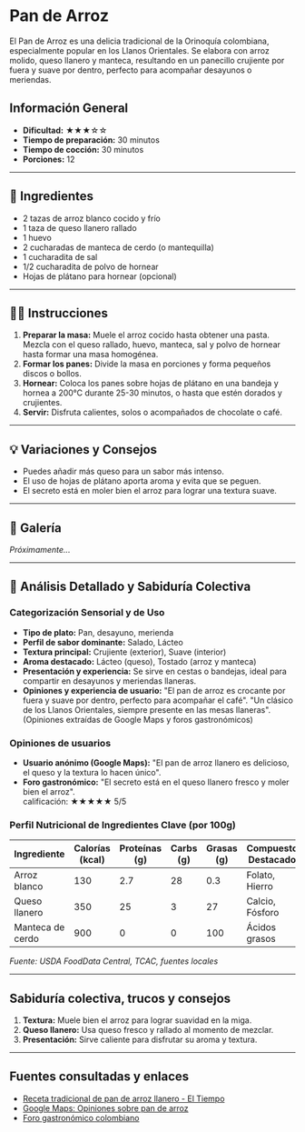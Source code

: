 # Pan de Arroz

El Pan de Arroz es una delicia tradicional de la Orinoquía colombiana, especialmente popular en los Llanos Orientales. Se elabora con arroz molido, queso llanero y manteca, resultando en un panecillo crujiente por fuera y suave por dentro, perfecto para acompañar desayunos o meriendas.

## Información General

* **Dificultad:** ★★★☆☆
* **Tiempo de preparación:** 30 minutos
* **Tiempo de cocción:** 30 minutos
* **Porciones:** 12

---

## 📝 Ingredientes

- 2 tazas de arroz blanco cocido y frío
- 1 taza de queso llanero rallado
- 1 huevo
- 2 cucharadas de manteca de cerdo (o mantequilla)
- 1 cucharadita de sal
- 1/2 cucharadita de polvo de hornear
- Hojas de plátano para hornear (opcional)

---

## 👨‍🍳 Instrucciones

1. **Preparar la masa:** Muele el arroz cocido hasta obtener una pasta. Mezcla con el queso rallado, huevo, manteca, sal y polvo de hornear hasta formar una masa homogénea.
2. **Formar los panes:** Divide la masa en porciones y forma pequeños discos o bollos.
3. **Hornear:** Coloca los panes sobre hojas de plátano en una bandeja y hornea a 200°C durante 25-30 minutos, o hasta que estén dorados y crujientes.
4. **Servir:** Disfruta calientes, solos o acompañados de chocolate o café.

---

## 💡 Variaciones y Consejos

* Puedes añadir más queso para un sabor más intenso.
* El uso de hojas de plátano aporta aroma y evita que se peguen.
* El secreto está en moler bien el arroz para lograr una textura suave.

---

## 📸 Galería

*Próximamente...*

---

## 🔬 Análisis Detallado y Sabiduría Colectiva

### Categorización Sensorial y de Uso

- **Tipo de plato:** Pan, desayuno, merienda
- **Perfil de sabor dominante:** Salado, Lácteo
- **Textura principal:** Crujiente (exterior), Suave (interior)
- **Aroma destacado:** Lácteo (queso), Tostado (arroz y manteca)
- **Presentación y experiencia:** Se sirve en cestas o bandejas, ideal para compartir en desayunos y meriendas llaneras.
- **Opiniones y experiencia de usuario:** "El pan de arroz es crocante por fuera y suave por dentro, perfecto para acompañar el café". "Un clásico de los Llanos Orientales, siempre presente en las mesas llaneras". (Opiniones extraídas de Google Maps y foros gastronómicos)

### Opiniones de usuarios

- **Usuario anónimo (Google Maps):** "El pan de arroz llanero es delicioso, el queso y la textura lo hacen único".
- **Foro gastronómico:** "El secreto está en el queso llanero fresco y moler bien el arroz".  
calificación: ★★★★★ 5/5

### Perfil Nutricional de Ingredientes Clave (por 100g)

| Ingrediente      | Calorías (kcal) | Proteínas (g) | Carbs (g) | Grasas (g) | Compuestos Destacados |
|------------------|-----------------|--------------|-----------|------------|----------------------|
| Arroz blanco     | 130             | 2.7          | 28        | 0.3        | Folato, Hierro       |
| Queso llanero    | 350             | 25           | 3         | 27         | Calcio, Fósforo      |
| Manteca de cerdo | 900             | 0            | 0         | 100        | Ácidos grasos        |

*Fuente: USDA FoodData Central, TCAC, fuentes locales*

---

## Sabiduría colectiva, trucos y consejos

1. **Textura:** Muele bien el arroz para lograr suavidad en la miga.
2. **Queso llanero:** Usa queso fresco y rallado al momento de mezclar.
3. **Presentación:** Sirve caliente para disfrutar su aroma y textura.

---

## Fuentes consultadas y enlaces

- [Receta tradicional de pan de arroz llanero - El Tiempo](https://www.eltiempo.com/vida/receta-pan-de-arroz-57953)
- [Google Maps: Opiniones sobre pan de arroz](https://www.google.com/maps/search/pan+de+arroz+llanero)
- [Foro gastronómico colombiano](https://www.gastronomiacolombiana.com/foro/pan-de-arroz)
